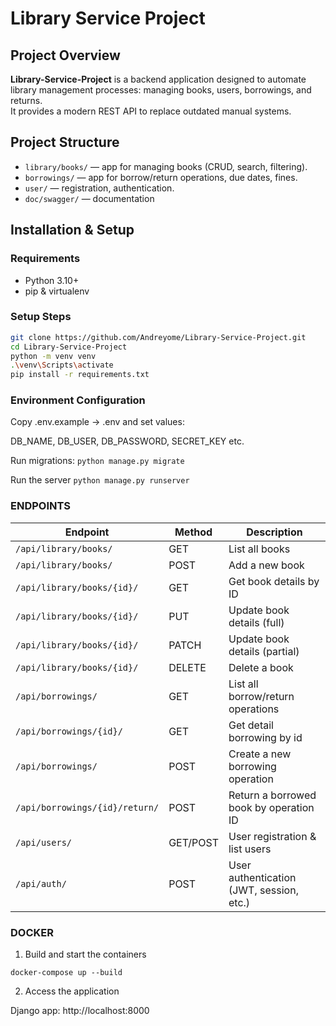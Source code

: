 # Library Service Project

## Project Overview
**Library-Service-Project** is a backend application designed to automate library management processes: managing books, users, borrowings, and returns.  
It provides a modern REST API to replace outdated manual systems.

## Project Structure
- `library/books/` — app for managing books (CRUD, search, filtering).
- `borrowings/` — app for borrow/return operations, due dates, fines.
- `user/` — registration, authentication.
- `doc/swagger/` — documentation

## Installation & Setup

### Requirements
- Python 3.10+
- pip & virtualenv

### Setup Steps
```bash
git clone https://github.com/Andreyome/Library-Service-Project.git
cd Library-Service-Project
python -m venv venv
.\venv\Scripts\activate
pip install -r requirements.txt
```
### Environment Configuration 
Copy .env.example → .env and set values:

DB_NAME, DB_USER, DB_PASSWORD, SECRET_KEY etc.

Run migrations:
`python manage.py migrate`

Run the server
`python manage.py runserver`

### ENDPOINTS

| Endpoint                       | Method   | Description                              |
|--------------------------------|----------|------------------------------------------|
| `/api/library/books/`          | GET      | List all books                           |
| `/api/library/books/`          | POST     | Add a new book                           |
| `/api/library/books/{id}/`     | GET      | Get book details by ID                   |
| `/api/library/books/{id}/`     | PUT      | Update book details (full)               |
| `/api/library/books/{id}/`     | PATCH    | Update book details (partial)            |
| `/api/library/books/{id}/`     | DELETE   | Delete a book                            |
| `/api/borrowings/`             | GET      | List all borrow/return operations        |
| `/api/borrowings/{id}/`        | GET      | Get detail borrowing by id               |
| `/api/borrowings/`             | POST     | Create a new borrowing operation         |
| `/api/borrowings/{id}/return/` | POST     | Return a borrowed book by operation ID   |
| `/api/users/`                  | GET/POST | User registration & list users           |
| `/api/auth/`                   | POST     | User authentication (JWT, session, etc.) |

### DOCKER
1. Build and start the containers

`docker-compose up --build`

2. Access the application

Django app: http://localhost:8000

